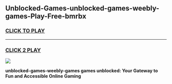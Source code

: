 
## Unblocked-Games-unblocked-games-weebly-games-Play-Free-bmrbx
<h3>
<a href="https://premium76.site?title=unblocked-games-weebly-games&ref=23A">CLICK TO PLAY</a></h3>
<hr>

<h3>
<a href="https://premium76.site?title=unblocked-games-weebly-games&ref=23A">CLICK 2 PLAY</a>
  
</h3>

<a href="https://premium76.site?title=unblocked-games-weebly-games&ref=23A"><img src="https://clearcache.store/games.png"></a>


**unblocked-games-weebly-games games unblocked: Your Gateway to Fun and Accessible Online Gaming**
